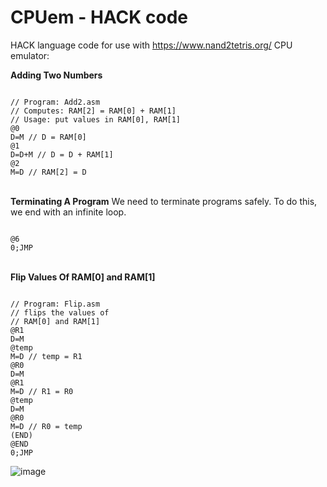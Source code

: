 # CPUem - HACK code
HACK language code for use with https://www.nand2tetris.org/ CPU emulator:


<b>Adding Two Numbers</b>

<code>
// Program: Add2.asm
// Computes: RAM[2] = RAM[0] + RAM[1]
// Usage: put values in RAM[0], RAM[1]
@0
D=M // D = RAM[0]
@1
D=D+M // D = D + RAM[1]
@2
M=D // RAM[2] = D
</code><br>

<b>Terminating A Program</b>
We need to terminate programs safely. To do this, we end with an infinite loop.

<code>
@6
0;JMP 
</code><br>

<b>Flip Values Of RAM[0] and RAM[1]</b>

<code>
// Program: Flip.asm
// flips the values of
// RAM[0] and RAM[1]
@R1
D=M
@temp
M=D // temp = R1
@R0
D=M
@R1
M=D // R1 = R0
@temp
D=M
@R0
M=D // R0 = temp
(END)
@END
0;JMP
</code>

![image](https://github.com/Original-Lily/HwSim/assets/87139613/029bd3d6-bf84-4144-ba79-f1f804f63ebd)
